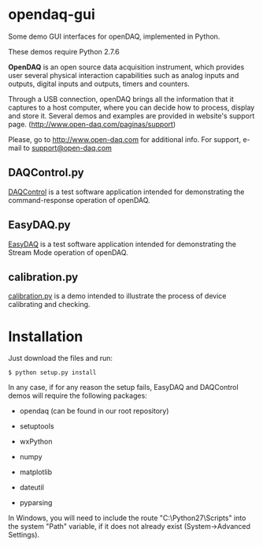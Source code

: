 opendaq-gui
===========

Some demo GUI interfaces for openDAQ, implemented in Python.

These demos require Python 2.7.6

**OpenDAQ** is an open source data acquisition instrument, which provides user
several physical interaction capabilities such as analog inputs and outputs,
digital inputs and outputs, timers and counters.

Through a USB connection, openDAQ brings all the information that it captures
to a host computer, where you can decide how to process, display and store it.
Several demos and examples are provided in website's support page.
(http://www.open-daq.com/paginas/support)

Please, go to http://www.open-daq.com for additional info.
For support, e-mail to support@open-daq.com

DAQControl.py
-------------
[DAQControl](http://www.open-daq.com/paginas/daqcontrol) is a test software application intended for demonstrating the command-response operation of openDAQ.

EasyDAQ.py
-------------
[EasyDAQ](http://www.open-daq.com/paginas/easydaq) is a test software application intended for demonstrating the Stream Mode operation of openDAQ.

calibration.py
--------------
[calibration.py](http://www.open-daq.com/posts/understanding-calibration-py-demo-i) is a demo intended to illustrate the process of device calibrating and checking.

Installation
============

Just download the files and run: 

`$ python setup.py install`

In any case, if for any reason the setup fails, EasyDAQ and DAQControl demos will require the following packages:

- opendaq (can be found in our root repository)

- setuptools

- wxPython

- numpy

- matplotlib 

- dateutil

- pyparsing

In Windows, you will need to include the route "C:\Python27\Scripts" into the system "Path" variable, if it does not already exist (System->Advanced Settings).

